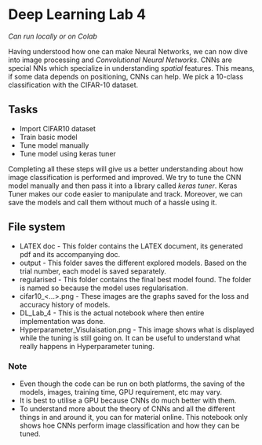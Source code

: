 # Deep Learning Lab 4

*Can run locally or on Colab*

Having understood how one can make Neural Networks, we can now dive into image processing and *Convolutional Neural Networks*.
CNNs are special NNs which specialize in understanding *spatial* features. This means, if some data depends on positioning, CNNs can help.
We pick a 10-class classification with the CIFAR-10 dataset.

## Tasks

* Import CIFAR10 dataset
* Train basic model
* Tune model manually
* Tune model using keras tuner

Completing all these steps will give us a better understanding about how image classification is performed and improved.
We try to tune the CNN model manually and then pass it into a library called *keras tuner*.
Keras Tuner makes our code easier to manipulate and track. Moreover, we can save the models and call them without much of a hassle using it.

## File system

* LATEX doc - This folder contains the LATEX document, its generated pdf and its accompanying doc.
* output - This folder saves the different explored models. Based on the trial number, each model is saved separately.
* regularised - This folder contains the final best model found. The folder is named so because the model uses regularisation.
* cifar10_<...>.png - These images are the graphs saved for the loss and accuracy history of models.
* DL_Lab_4 - This is the actual notebook where then entire implementation was done.
* Hyperparameter_Visulaisation.png - This image shows what is displayed while the tuning is still going on. It can be useful to understand what really happens in Hyperparameter tuning.

### Note

* Even though the code can be run on both platforms, the saving of the models, images, training time, GPU requirement, etc may vary.
* It is best to utilise a GPU because CNNs do much better with them.
* To understand more about the theory of CNNs and all the different things in and around it, you can for material online. This notebook only shows hoe CNNs perform image classification and how they can be tuned.